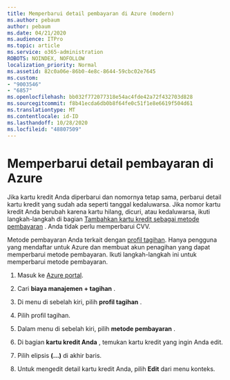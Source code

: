 ```yaml
---
title: Memperbarui detail pembayaran di Azure (modern)
ms.author: pebaum
author: pebaum
ms.date: 04/21/2020
ms.audience: ITPro
ms.topic: article
ms.service: o365-administration
ROBOTS: NOINDEX, NOFOLLOW
localization_priority: Normal
ms.assetid: 82c0a06e-86b0-4e8c-8644-59cbc02e7645
ms.custom:
- "9003546"
- "6857"
ms.openlocfilehash: bb032f772077318e54ac4fde42a72f432703d828
ms.sourcegitcommit: f8b41ecda6db0b8f64fe0c51f1e8e6619f504d61
ms.translationtype: MT
ms.contentlocale: id-ID
ms.lasthandoff: 10/28/2020
ms.locfileid: "48807509"
---
```

# <a name="update-payment-details-in-azure"></a>Memperbarui detail pembayaran di Azure

Jika kartu kredit Anda diperbarui dan nomornya tetap sama, perbarui detail kartu kredit yang sudah ada seperti tanggal kedaluwarsa. Jika nomor kartu kredit Anda berubah karena kartu hilang, dicuri, atau kedaluwarsa, ikuti langkah-langkah di bagian [Tambahkan kartu kredit sebagai metode pembayaran](https://docs.microsoft.com/azure/cost-management-billing/manage/change-credit-card?WT.mc_id=Portal-Microsoft_Azure_Support#addcard) . Anda tidak perlu memperbarui CVV.

Metode pembayaran Anda terkait dengan [profil tagihan](https://docs.microsoft.com/azure/billing/billing-how-to-change-credit-card?WT.mc_id=Portal-Microsoft_Azure_Support#change-payment-method-for-a-billing-profile). Hanya pengguna yang mendaftar untuk Azure dan membuat akun penagihan yang dapat memperbarui metode pembayaran. Ikuti langkah-langkah ini untuk memperbarui metode pembayaran.

1. Masuk ke [Azure portal](https://portal.azure.com/).

2. Cari **biaya manajemen + tagihan** .

3. Di menu di sebelah kiri, pilih **profil tagihan** .

4. Pilih profil tagihan.

5. Dalam menu di sebelah kiri, pilih **metode pembayaran** .

6. Di bagian **kartu kredit Anda** , temukan kartu kredit yang ingin Anda edit.
7. Pilih elipsis **(...)** di akhir baris.

8. Untuk mengedit detail kartu kredit Anda, pilih  **Edit**  dari menu konteks.
